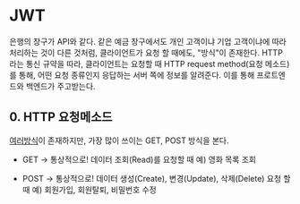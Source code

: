 # JWT

은행의 창구가 API와 같다. 같은 예금 창구에서도 개인 고객이냐 기업 고객이냐에 따라 처리하는 것이 다른 것처럼, 클라이언트가 요청 할 때에도, "방식"이 존재한다. 
HTTP 라는 통신 규약을 따라, 클라이언트는 요청할 때 HTTP request method(요청 메소드)를 통해, 어떤 요청 종류인지 응답하는 서버 쪽에 정보를 알려준다. 
이를 통해 프로트엔드와 백엔드가 주고받는다.

## 0. HTTP 요청메소드

[여러방식](https://developer.mozilla.org/ko/docs/Web/HTTP/Methods)이 존재하지만, 가장 많이 쓰이는 GET, POST 방식을 본다.

* GET → 통상적으로! 데이터 조회(Read)를 요청할 때
         예) 영화 목록 조회

* POST → 통상적으로! 데이터 생성(Create), 변경(Update), 삭제(Delete) 요청 할 때
          예) 회원가입, 회원탈퇴, 비밀번호 수정
